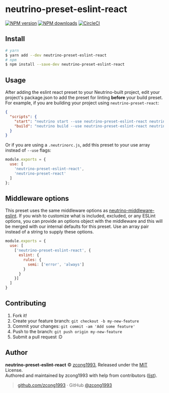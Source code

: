 # neutrino-preset-eslint-react

[![NPM version](https://img.shields.io/npm/v/neutrino-preset-eslint-react.svg?style=flat)](https://npmjs.com/package/neutrino-preset-eslint-react) [![NPM downloads](https://img.shields.io/npm/dm/neutrino-preset-eslint-react.svg?style=flat)](https://npmjs.com/package/neutrino-preset-eslint-react) [![CircleCI](https://circleci.com/gh/zcong1993/neutrino-preset-eslint-react/tree/master.svg?style=shield)](https://circleci.com/gh/zcong1993/neutrino-preset-eslint-react/tree/master)

## Install

```bash
# yarn
$ yarn add --dev neutrino-preset-eslint-react
# npm
$ npm install --save-dev neutrino-preset-eslint-react
```

## Usage

After adding the eslint react preset to your Neutrino-built project, edit your project's package.json to add the preset for
linting **before** your build preset. For example, if you are building your project using `neutrino-preset-react`:

```json
{
  "scripts": {
    "start": "neutrino start --use neutrino-preset-eslint-react neutrino-preset-react",
    "build": "neutrino build --use neutrino-preset-eslint-react neutrino-preset-react"
  }
}
```
Or if you are using a `.neutrinorc.js`, add this preset to your use array instead of `--use` flags:

```js
module.exports = {
  use: [
    'neutrino-preset-eslint-react',
    'neutrino-preset-react'
  ]
};
```

## Middleware options

This preset uses the same middleware options as [neutrino-middleware-eslint](https://neutrino.js.org/middleware/neutrino-middleware-eslint).
If you wish to customize what is included, excluded, or any ESLint options, you can provide an options object with the
middleware and this will be merged with our internal defaults for this preset. Use an array pair instead of a string
to supply these options.

```js
module.exports = {
  use: [
    ['neutrino-preset-eslint-react', {
      eslint: {
        rules: {
          semi: ['error', 'always']
        }
      }
    }]
  ]
}
```

## Contributing

1. Fork it!
2. Create your feature branch: `git checkout -b my-new-feature`
3. Commit your changes: `git commit -am 'Add some feature'`
4. Push to the branch: `git push origin my-new-feature`
5. Submit a pull request :D


## Author

**neutrino-preset-eslint-react** © [zcong1993](https://github.com/zcong1993), Released under the [MIT](./LICENSE) License.<br>
Authored and maintained by zcong1993 with help from contributors ([list](https://github.com/zcong1993/neutrino-preset-eslint-react/contributors)).

> [github.com/zcong1993](https://github.com/zcong1993) · GitHub [@zcong1993](https://github.com/zcong1993)
